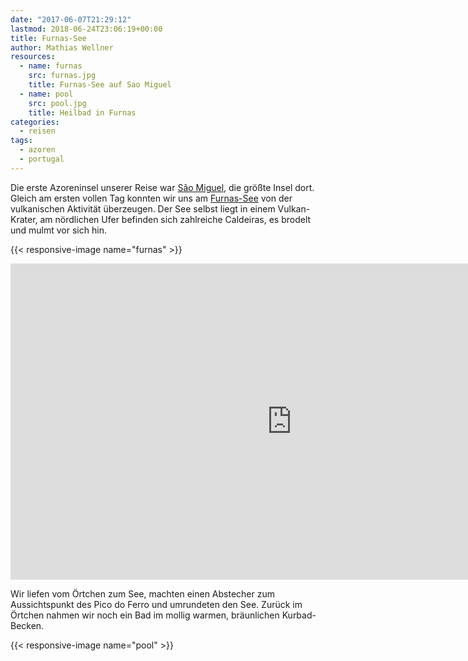 ```yaml
---
date: "2017-06-07T21:29:12"
lastmod: 2018-06-24T23:06:19+00:00
title: Furnas-See
author: Mathias Wellner
resources:
  - name: furnas
    src: furnas.jpg
    title: Furnas-See auf Sao Miguel
  - name: pool
    src: pool.jpg
    title: Heilbad in Furnas
categories:
  - reisen
tags:
  - azoren
  - portugal
---
```

Die erste Azoreninsel unserer Reise war [São Miguel](https://de.wikipedia.org/wiki/S%C3%A3o_Miguel), die größte Insel dort. Gleich am ersten vollen Tag konnten wir uns am [Furnas-See](https://de.wikipedia.org/wiki/Furnas-See_(Azoren)) von der vulkanischen Aktivität überzeugen. Der See selbst liegt in einem Vulkan-Krater, am nördlichen Ufer befinden sich zahlreiche Caldeiras, es brodelt und mulmt vor sich hin. 

<!--more-->

{{< responsive-image name="furnas" >}}

<iframe src="https://player.vimeo.com/video/224237607?loop=1&title=0&byline=0&portrait=0" width="900" height="506" frameborder="0" webkitallowfullscreen mozallowfullscreen allowfullscreen></iframe>

Wir liefen vom Örtchen zum See, machten einen Abstecher zum Aussichtspunkt des Pico do Ferro und umrundeten den See. Zurück im Örtchen nahmen wir noch ein Bad im mollig warmen, bräunlichen Kurbad-Becken.

{{< responsive-image name="pool" >}}
